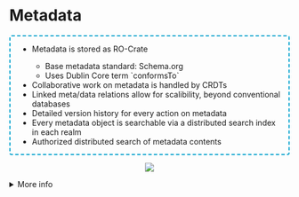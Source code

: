 # Metadata

<div class="flex flex-row gap-2 m-t-2 m-b-12">
  <div class="flex flex-col flex-40 text-2xl justify-center" style="padding: 0 15px; border: 2px dashed #00a0cc; border-radius: 4px">

  <ul class="text-2xl" style="">
    <li>Metadata is stored as RO-Crate</li>
    <ul>
      <li>Base metadata standard: Schema.org</li>
      <li>Uses Dublin Core term `conformsTo`</li>
    </ul>
    <li>Collaborative work on metadata is handled by CRDTs</li>
    <li>Linked meta/data relations allow for scalibility, beyond conventional databases</li>
    <li>Detailed version history for every action on metadata</li>
    <li>Every metadata object is searchable via a distributed search index in each realm</li>
    <li>Authorized distributed search of metadata contents</li>
    <!---
    <li>Disclaimer: RO-crate support not ready yet</li>
    --->
  </ul>

  </div>
  <div class="flex flex-col flex-50" style="padding: 0 15px;">
    <p align="center">
      <img src="../assets/images/metadata.drawio.png"/>
    </p>
  </div>
</div>

<details>
  <summary class="w-60 m-t-24 m-b-12 p-b-8 accordion-border text-2xl font-bold">More info</summary>

  <div class="flex flex-col aruna-border rounded-8 p-x-8 text-xl">
  The basis of metadata is the json-based [RO-Crate standard](https://www.researchobject.org/ro-crate/specification/1.2/index.html).
  This means that every metadata object must adhere to the [schema.org](https://schema.org/) standard. These standards enable 
  more flexiblity on nearly every point compared to version 2. 
  This for example allows for:
    - One metadata definition collecting multiple data entries
    - One metadata definition collection other metadata definitions
    - Distributed linked metadata
    - inclusion of descriptions for non-aruna metadata links
  Collaborative editing of metadata is handled by CRDTs, allow for flexible asynchronous merging of
  changing actions. Every change results in a new version that gets collected in a version history.
  Each change not only includes the resulting action, but also the user that triggered the change,
  the node that executed the change and the realm where the action took place in.
  Because metadata can now contain metadata that is located at other nodes or even realms,
  the distribution of metadata and data becomes easier than before.
  This not only allows for much higher scaliblity than version 2, allowing for example
  the integration of massive databases inside the p2p-aruna system, but also giving researchers the
  possibility to store data on a **resilient** federated system.

  </div>
</details>
